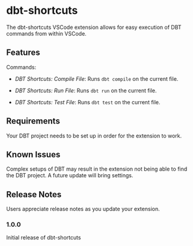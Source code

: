 # dbt-shortcuts

The dbt-shortcuts VSCode extension allows for easy execution of DBT commands from within VSCode.

## Features

Commands:

* *DBT Shortcuts: Compile File*: Runs `dbt compile` on the current file.

* *DBT Shortcuts: Run File*: Runs `dbt run` on the current file.

* *DBT Shortcuts: Test File*: Runs `dbt test` on the current file.

## Requirements

Your DBT project needs to be set up in order for the extension to work.

## Known Issues

Complex setups of DBT may result in the extension not being able to find the DBT project. A future update will bring settings.

## Release Notes

Users appreciate release notes as you update your extension.

### 1.0.0

Initial release of dbt-shortcuts
